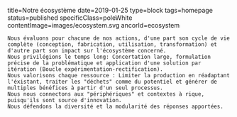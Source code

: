 title=Notre écosystème
date=2019-01-25
type=block
tags=homepage
status=published
specificClass=poleWhite
contentImage=images/ecosystem.svg
ancorId=ecosystem
~~~~~~
Nous évaluons pour chacune de nos actions, d'une part son cycle de vie complète (conception, fabrication, utilisation, transformation) et d'autre part son impact sur l'écosystème concerné.
Nous privilégions le temps long: Concertation large, formulation précise de la problématique et application d'une solution par itération (Boucle expérimentation-rectification).
Nous valorisons chaque ressource : Limiter la production en réadaptant l'éxistant, traiter les "déchets" comme du potentiel et générer de multiples bénéfices à partir d'un seul processus.
Nous nous connectons aux "périphériques" et contextes à rique, puisqu'ils sont source d'innovation.
Nous défendons la diversité et la modularité des réponses apportées.